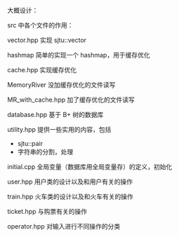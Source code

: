大概设计：

src 中各个文件的作用：

vector.hpp 实现 sjtu::vector

hashmap 简单的实现一个 hashmap，用于缓存优化

cache.hpp 实现缓存优化

MemoryRiver 没加缓存优化的文件读写

MR_with_cache.hpp 加了缓存优化的文件读写

database.hpp 基于 B+ 树的数据库

utility.hpp 提供一些实用的内容，包括

- sjtu::pair
- 字符串的分割，处理


initial.cpp 全局变量（数据库用全局变量存）的定义，初始化

user.hpp 用户类的设计以及和用户有关的操作

train.hpp 火车类的设计以及和火车有关的操作

ticket.hpp 与购票有关的操作

operator.hpp 对输入进行不同操作的分类